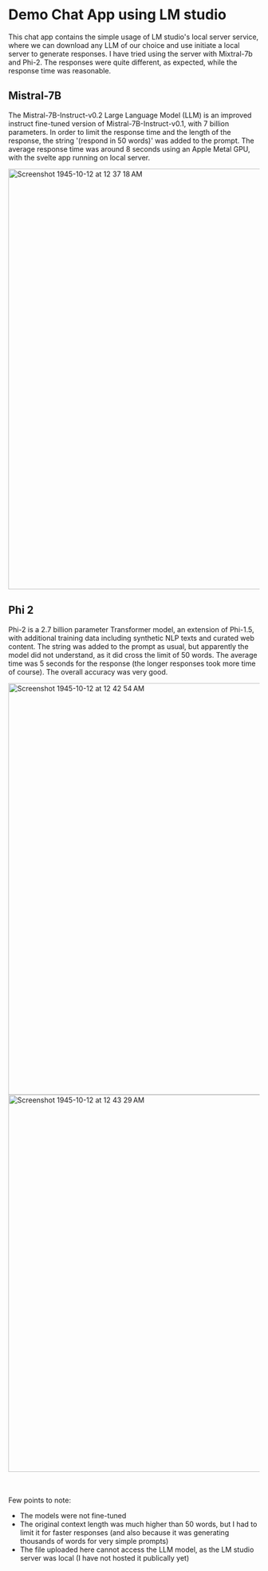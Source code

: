 # Demo Chat App using LM studio
This chat app contains the simple usage of LM studio's local server service, where we can download any LLM of our choice and use initiate a local server to generate responses.
I have tried using the server with Mixtral-7b and Phi-2. The responses were quite different, as expected, while the response time was reasonable.

## Mistral-7B
The Mistral-7B-Instruct-v0.2 Large Language Model (LLM) is an improved instruct fine-tuned version of Mistral-7B-Instruct-v0.1, with 7 billion parameters. In order to limit the response time and the length of the response, the string '(respond in 50 words)' was added to the prompt. The average response time was around 8 seconds using an Apple Metal GPU, with the svelte app running on local server.

<img width="843" alt="Screenshot 1945-10-12 at 12 37 18 AM" src="https://github.com/Astle-sudo/LLM-Chat-app/assets/67687557/aa035dbb-d3fc-4bf1-b317-ac76a262f62b">

## Phi 2
Phi-2 is a 2.7 billion parameter Transformer model, an extension of Phi-1.5, with additional training data including synthetic NLP texts and curated web content. The string was added to the prompt as usual, but apparently the model did not understand, as it did cross the limit of 50 words. The average time was 5 seconds for the response (the longer responses took more time of course). The overall accuracy was very good.

<img width="825" alt="Screenshot 1945-10-12 at 12 42 54 AM" src="https://github.com/Astle-sudo/LLM-Chat-app/assets/67687557/19dc48dc-28ec-42ed-a18f-da3143e7f900">
<img width="756" alt="Screenshot 1945-10-12 at 12 43 29 AM" src="https://github.com/Astle-sudo/LLM-Chat-app/assets/67687557/243c4807-23c3-4c9d-8bc3-95ff08c51481">
<br><br><br>

Few points to note:
- The models were not fine-tuned
- The original context length was much higher than 50 words, but I had to limit it for faster responses (and also because it was generating thousands of words for very simple prompts)
- The file uploaded here cannot access the LLM model, as the LM studio server was local (I have not hosted it publically yet)
